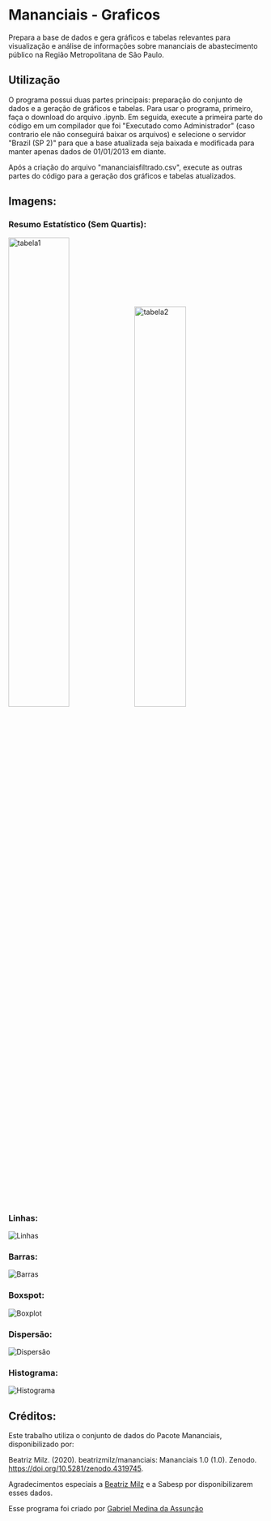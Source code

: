 # Mananciais - Graficos 

Prepara a base de dados e gera gráficos e tabelas relevantes para visualização e análise de informações sobre mananciais de abastecimento público na Região Metropolitana de São Paulo.

## Utilização
O programa possui duas partes principais: preparação do conjunto de dados e a geração de gráficos e tabelas. Para usar o programa, primeiro, faça o download do arquivo .ipynb. Em seguida, execute a primeira parte do código em um compilador que foi "Executado como Administrador" (caso contrario ele não conseguirá baixar os arquivos) e selecione o servidor "Brazil (SP 2)" para que a base atualizada seja baixada e modificada para manter apenas dados de 01/01/2013 em diante.

Após a criação do arquivo "mananciaisfiltrado.csv", execute as outras partes do código para a geração dos gráficos e tabelas atualizados.

## Imagens:
### Resumo Estatístico (Sem Quartis):

<p float="left">
  <img src="https://github.com/gabs4841/Mananciais-Graficos/assets/74026100/a72df27d-ea0f-4fe0-918c-6f1693cdb156" alt="tabela1" width="48.7%" />
  <img src="https://github.com/gabs4841/Mananciais-Graficos/assets/74026100/09ecf13b-c874-484f-9ff1-06da82a4ac28" alt="tabela2" width="45%" />
</p>

### Linhas:
![Linhas](https://github.com/gabs4841/Mananciais-Graficos/assets/74026100/16ded7ef-e55f-4c1f-b054-73d952250e13)

### Barras:
![Barras](https://github.com/gabs4841/Mananciais-Graficos/assets/74026100/250a34cd-3024-45d4-8ec5-d722631294d6)

### Boxspot:
![Boxplot](https://github.com/gabs4841/Mananciais-Graficos/assets/74026100/15aa6e7a-5f32-48a1-b811-f9fc2a34dce5)

### Dispersão:
![Dispersão](https://github.com/gabs4841/Mananciais-Graficos/assets/74026100/a05912c8-7ad2-4a69-ab30-bef42bdf920a)

### Histograma:
![Histograma](https://github.com/gabs4841/Mananciais-Graficos/assets/74026100/2c51b874-fb4e-47b0-9c3d-d53a003d151d)

## Créditos:

Este trabalho utiliza o conjunto de dados do Pacote Mananciais, disponibilizado por:

Beatriz Milz. (2020). beatrizmilz/mananciais: Mananciais 1.0 (1.0). Zenodo. https://doi.org/10.5281/zenodo.4319745. 

Agradecimentos especiais a [Beatriz Milz](https://github.com/beatrizmilz) e a Sabesp por disponibilizarem esses dados.

Esse programa foi criado por [Gabriel Medina da Assunção](https://github.com/gabs4841)
